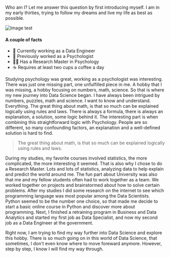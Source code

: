 Who am I? Let me answer this question by first introducing myself. I am in my early thirties, trying to follow my dreams and live my life as best as possible.

![Image test](/about/home-office.jpg)

#### A couple of facts

- 🧮 Currently working as a Data Engineer
- 🧠 Previously worked as a Psychologist
- 👩‍🎓 Has a Research Master in Psychology
- ☕️ Requires at least two cups a coffee a day

Studying psychology was great, working as a psychologist was interesting. There was just one missing part, one unfulfilled piece in me. A hobby that I was missing, a hobby focusing on numbers, math, science. So that is where my new journey into Data Science began. I have always been intrigued by numbers, puzzles, math and science. I want to know and understand. Everything. The great thing about math, is that so much can be explained logically using rules and laws. There is always a formula, there is always an explanation, a solution, some logic behind it. The interesting part is when combining this straightforward logic with Psychology. People are so different, so many confounding factors, an explanation and a well-defined solution is hard to find.

> The great thing about math, is that so much can be explained logically using rules and laws.

During my studies, my favorite courses involved statistics, the more complicated, the more interesting it seemed. That is also why I chose to do a Research Master. Lots and lots of statistics, analyzing data to help explain and predict the world around me. The fun part about University was also that me and my fellow students often had to work together as a team. We worked together on projects and brainstormed about how to solve certain problems. After my studies I did some research on the internet to see which programming language was most popular among the Data Scientists. Python seemed to be the number one choice, so that made me decide to start a basic online course in Python and discover more about programming. Next, I finished a retraining program in Business and Data Analytics and started my first job as Data Specialist, and now my second job as a Data Engineer at the government.

Right now, I am trying to find my way further into Data Science and explore this hobby. There is so much going on in this world of Data Science, that sometimes, I don't even know where to move foreward anymore. However, step by step, I know I will find my way through.
